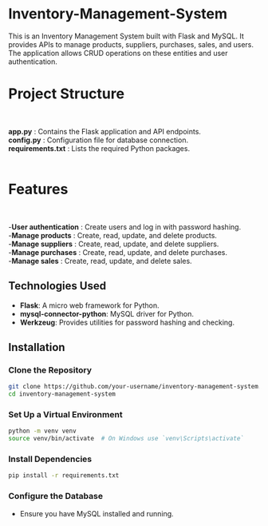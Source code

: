 # Inventory-Management-System

This is an Inventory Management System built with Flask and MySQL. It provides APIs to manage products, suppliers, purchases, sales, and users. The application allows CRUD operations on these entities and user authentication.

# Project Structure
<br>

**app.py** : Contains the Flask application and API endpoints.<br>
**config.py** : Configuration file for database connection. <br>
**requirements.txt** : Lists the required Python packages. <br>
<br>

# Features
<br>

-**User authentication** : Create users and log in with password hashing. <br>
-**Manage products** : Create, read, update, and delete products. <br>
-**Manage suppliers** : Create, read, update, and delete suppliers. <br>
-**Manage purchases** : Create, read, update, and delete purchases.  <br>
-**Manage sales** : Create, read, update, and delete sales. <br>


## Technologies Used

- **Flask**: A micro web framework for Python.
- **mysql-connector-python**: MySQL driver for Python.
- **Werkzeug**: Provides utilities for password hashing and checking.



## Installation

### Clone the Repository

```bash
git clone https://github.com/your-username/inventory-management-system.git
cd inventory-management-system
```

### Set Up a Virtual Environment

```bash
python -m venv venv
source venv/bin/activate  # On Windows use `venv\Scripts\activate`
```

### Install Dependencies
```bash
pip install -r requirements.txt
```

### Configure the Database
- Ensure you have MySQL installed and running.

